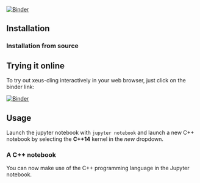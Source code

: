 [![Binder](https://mybinder.org/badge_logo.svg)](https://mybinder.org/v2/gh/compiler-research/xeus-clang-repl/HEAD?labpath=notebooks/index.ipynb)

## Installation


### Installation from source


## Trying it online

To try out xeus-cling interactively in your web browser, just click on the binder
link:

[![Binder](https://mybinder.org/badge_logo.svg)](https://mybinder.org/v2/gh/compiler-research/xeus-clang-repl/HEAD?labpath=notebooks/index.ipynb)

## Usage

Launch the jupyter notebook with `jupyter notebook` and launch a new C++ notebook by selecting the **C++14** kernel in the *new* dropdown.

### A C++ notebook

You can now make use of the C++ programming language in the Jupyter notebook.

